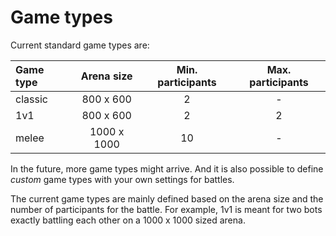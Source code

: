 # Game types

Current standard game types are:

| Game type | Arena size  | Min. participants | Max. participants |
|:----------|:-----------:|:-----------------:|:-----------------:|
| classic   |  800 x 600  |         2         |         -         |
| 1v1       |  800 x 600  |         2         |         2         |
| melee     | 1000 x 1000 |        10         |         -         |

In the future, more game types might arrive. And it is also possible to define _custom_ game types with your own
settings for battles.

The current game types are mainly defined based on the arena size and the number of participants for the battle.
For example, 1v1 is meant for two bots exactly battling each other on a 1000 x 1000 sized arena.